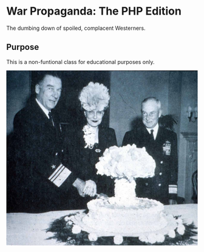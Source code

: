 # War Propaganda: The PHP Edition

The dumbing down of spoiled, complacent Westerners.

## Purpose

This is a non-funtional class for educational purposes only.

![](https://raw.githubusercontent.com/ControlledChaos/WarPropaganda/master/complex_elite.jpg)
